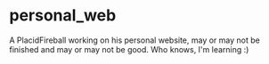 # personal_web
A PlacidFireball working on his personal website, may or may not be finished and may or may not be good. Who knows, I'm learning :)
